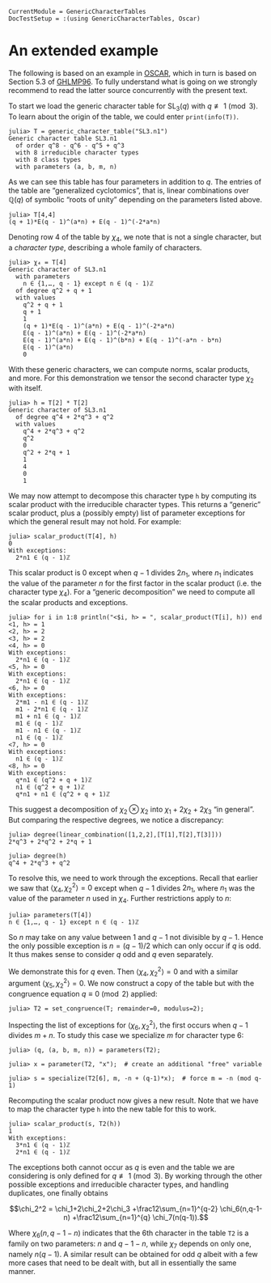 ```@meta
CurrentModule = GenericCharacterTables
DocTestSetup = :(using GenericCharacterTables, Oscar)
```

# An extended example

The following is based on an example in [OSCAR](@cite),
which in turn is based on Section 5.3 of [GHLMP96](@cite).
To fully understand what is going on we strongly recommend to read the latter
source concurrently with the present text.

To start we load the generic character table for $\mathrm{SL}_3(q)$ with
$q\not\equiv 1\pmod 3$.
To learn about the origin of the table, we could enter `print(info(T))`.
```jldoctest book
julia> T = generic_character_table("SL3.n1")
Generic character table SL3.n1
  of order q^8 - q^6 - q^5 + q^3
  with 8 irreducible character types
  with 8 class types
  with parameters (a, b, m, n)
```

As we can see this table has four parameters in addition to $q$.
The entries of the table are “generalized cyclotomics”, that is,
linear combinations over $\mathbb{Q}(q)$ of symbolic “roots of unity”
depending on the parameters listed above.
```jldoctest book
julia> T[4,4]
(q + 1)*E(q - 1)^(a*n) + E(q - 1)^(-2*a*n)
```

Denoting row 4 of the table by $\chi_4$, we note that is not a single
character, but a *character type*, describing a whole family of
characters.
```jldoctest book
julia> χ₄ = T[4]
Generic character of SL3.n1
  with parameters
    n ∈ {1,…, q - 1} except n ∈ (q - 1)ℤ
  of degree q^2 + q + 1
  with values
    q^2 + q + 1
    q + 1
    1
    (q + 1)*E(q - 1)^(a*n) + E(q - 1)^(-2*a*n)
    E(q - 1)^(a*n) + E(q - 1)^(-2*a*n)
    E(q - 1)^(a*n) + E(q - 1)^(b*n) + E(q - 1)^(-a*n - b*n)
    E(q - 1)^(a*n)
    0
```

With these generic characters, we can compute norms, scalar products, and more.
For this demonstration we tensor the second character type $\chi_2$ with itself.
```jldoctest book
julia> h = T[2] * T[2]
Generic character of SL3.n1
  of degree q^4 + 2*q^3 + q^2
  with values
    q^4 + 2*q^3 + q^2
    q^2
    0
    q^2 + 2*q + 1
    1
    4
    0
    1
```

We may now attempt to decompose this character type `h` by computing its scalar product with the irreducible character types.
This returns a “generic” scalar product, plus a (possibly empty)
list of parameter exceptions for which the general result may not hold.
For example:
```jldoctest book
julia> scalar_product(T[4], h)
0
With exceptions:
  2*n1 ∈ (q - 1)ℤ
```
This scalar product is $0$
except when $q-1$ divides $2n_1$, where $n_1$ indicates the value of the parameter $n$ for the first factor in the scalar product (i.e. the character type $\chi_4$).
For a “generic decomposition” we need to compute all the scalar products and
exceptions.
```jldoctest book
julia> for i in 1:8 println("<$i, h> = ", scalar_product(T[i], h)) end
<1, h> = 1
<2, h> = 2
<3, h> = 2
<4, h> = 0
With exceptions:
  2*n1 ∈ (q - 1)ℤ
<5, h> = 0
With exceptions:
  2*n1 ∈ (q - 1)ℤ
<6, h> = 0
With exceptions:
  2*m1 - n1 ∈ (q - 1)ℤ
  m1 - 2*n1 ∈ (q - 1)ℤ
  m1 + n1 ∈ (q - 1)ℤ
  m1 ∈ (q - 1)ℤ
  m1 - n1 ∈ (q - 1)ℤ
  n1 ∈ (q - 1)ℤ
<7, h> = 0
With exceptions:
  n1 ∈ (q - 1)ℤ
<8, h> = 0
With exceptions:
  q*n1 ∈ (q^2 + q + 1)ℤ
  n1 ∈ (q^2 + q + 1)ℤ
  q*n1 + n1 ∈ (q^2 + q + 1)ℤ
```

This suggest a decomposition of $\chi_2\otimes\chi_2$ into $\chi_1+2\chi_2+2\chi_3$ “in general”.
But comparing the respective degrees, we notice a discrepancy:
```jldoctest book
julia> degree(linear_combination([1,2,2],[T[1],T[2],T[3]]))
2*q^3 + 2*q^2 + 2*q + 1

julia> degree(h)
q^4 + 2*q^3 + q^2
```

To resolve this, we need to work through the exceptions.
Recall that earlier we saw that $\langle\chi_4,\chi_2^2\rangle=0$
except when $q-1$ divides $2n_1$, where $n_1$ was the value of the parameter $n$
used in $\chi_4$. Further restrictions apply to $n$:
```jldoctest book
julia> parameters(T[4])
n ∈ {1,…, q - 1} except n ∈ (q - 1)ℤ
```

So $n$ may take on any value between $1$ and $q-1$ not divisible by $q-1$.
Hence the only possible exception is $n=(q-1)/2$ which can only
occur if $q$ is odd.
It thus makes sense to consider $q$ odd and $q$ even separately.

We demonstrate this for $q$ even. Then $\langle\chi_4,\chi_2^2\rangle=0$
and with a similar argument $\langle\chi_5,\chi_2^2\rangle=0$.
We now construct a copy of the table but with the congruence equation $q\equiv 0\pmod 2$ applied:
```jldoctest book
julia> T2 = set_congruence(T; remainder=0, modulus=2);
```
Inspecting the list of exceptions for $\langle\chi_6,\chi_2^2\rangle$, the first
occurs when $q-1$ divides $m+n$. To study this case we specialize $m$ for
character type 6:
```jldoctest book
julia> (q, (a, b, m, n)) = parameters(T2);

julia> x = parameter(T2, "x");  # create an additional "free" variable

julia> s = specialize(T2[6], m, -n + (q-1)*x);  # force m = -n (mod q-1)
```

Recomputing the scalar product now gives a new result. Note that
we have to map the character type `h` into the new table for this to work.
```jldoctest book
julia> scalar_product(s, T2(h))
1
With exceptions:
  3*n1 ∈ (q - 1)ℤ
  2*n1 ∈ (q - 1)ℤ
```

The exceptions both cannot occur as $q$ is even and the table we are considering
is only defined for $q\not\equiv 1\pmod 3$.
By working through the other possible exceptions and irreducible character types, and
handling duplicates, one finally obtains
```math
\chi_2^2 = \chi_1+2\chi_2+2\chi_3
    +\frac12\sum_{n=1}^{q-2} \chi_6(n,q-1-n)
    +\frac12\sum_{n=1}^{q} \chi_7(n(q-1)).
```
Where $\chi_6(n,q-1-n)$ indicates that the $6$th character in the table `T2`
is a family on two parameters: $n$ and $q-1-n$, while $\chi_7$ depends on only
one, namely $n(q-1)$.
A similar result can be obtained for odd $q$ albeit with a few more cases that need
to be dealt with, but all in essentially the same manner.

